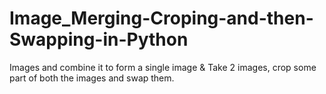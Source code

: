 # Image_Merging-Croping-and-then-Swapping-in-Python
Images and combine it to form a single image &amp; Take 2 images, crop some part of both the images and swap them.
